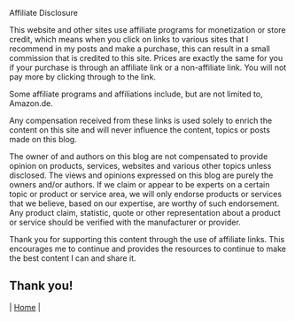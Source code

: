 Affiliate Disclosure

This website and other sites use affiliate programs for monetization or store credit, which means when you click on links to various sites that I recommend in my posts and make a purchase, this can result in a small commission that is credited to this site. Prices are exactly the same for you if your purchase is through an affiliate link or a non-affiliate link. You will not pay more by clicking through to the link.

Some affiliate programs and affiliations include, but are not limited to, Amazon.de.

Any compensation received from these links is used solely to enrich the content on this site and will never influence the content, topics or posts made on this blog.

The owner of and authors on this blog are not compensated to provide opinion on products, services, websites and various other topics unless disclosed. The views and opinions expressed on this blog are purely the owners and/or authors. If we claim or appear to be experts on a certain topic or product or service area, we will only endorse products or services that we believe, based on our expertise, are worthy of such endorsement. Any product claim, statistic, quote or other representation about a product or service should be verified with the manufacturer or provider.

Thank you for supporting this content through the use of affiliate links. This encourages me to continue and provides the resources to continue to make the best content I can and share it.

Thank you!
---
| [Home](https://github.com/leroyby/Homeassistant-Config-Config-Config) |